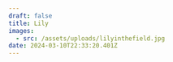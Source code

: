 ```yaml
---
draft: false
title: Lily
images:
  - src: /assets/uploads/lilyinthefield.jpg
date: 2024-03-10T22:33:20.401Z
---
```


